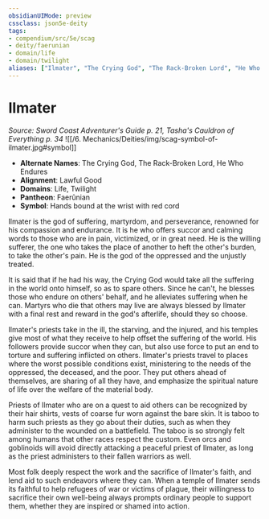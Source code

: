 ```yaml
---
obsidianUIMode: preview
cssclass: json5e-deity
tags:
- compendium/src/5e/scag
- deity/faerunian
- domain/life
- domain/twilight
aliases: ["Ilmater", "The Crying God", "The Rack-Broken Lord", "He Who Endures"]
---
```

# Ilmater
*Source: Sword Coast Adventurer's Guide p. 21, Tasha's Cauldron of Everything p. 34* 
![[/6. Mechanics/Deities/img/scag-symbol-of-ilmater.jpg#symbol]]

- **Alternate Names**: The Crying God, The Rack-Broken Lord, He Who Endures
- **Alignment**: Lawful Good
- **Domains**: Life, Twilight
- **Pantheon**: Faerûnian
- **Symbol**: Hands bound at the wrist with red cord

Ilmater is the god of suffering, martyrdom, and perseverance, renowned for his compassion and endurance. It is he who offers succor and calming words to those who are in pain, victimized, or in great need. He is the willing sufferer, the one who takes the place of another to heft the other's burden, to take the other's pain. He is the god of the oppressed and the unjustly treated.

It is said that if he had his way, the Crying God would take all the suffering in the world onto himself, so as to spare others. Since he can't, he blesses those who endure on others' behalf, and he alleviates suffering when he can. Martyrs who die that others may live are always blessed by Ilmater with a final rest and reward in the god's afterlife, should they so choose.

Ilmater's priests take in the ill, the starving, and the injured, and his temples give most of what they receive to help offset the suffering of the world. His followers provide succor when they can, but also use force to put an end to torture and suffering inflicted on others. Ilmater's priests travel to places where the worst possible conditions exist, ministering to the needs of the oppressed, the deceased, and the poor. They put others ahead of themselves, are sharing of all they have, and emphasize the spiritual nature of life over the welfare of the material body.

Priests of Ilmater who are on a quest to aid others can be recognized by their hair shirts, vests of coarse fur worn against the bare skin. It is taboo to harm such priests as they go about their duties, such as when they administer to the wounded on a battlefield. The taboo is so strongly felt among humans that other races respect the custom. Even orcs and goblinoids will avoid directly attacking a peaceful priest of Ilmater, as long as the priest administers to their fallen warriors as well.

Most folk deeply respect the work and the sacrifice of Ilmater's faith, and lend aid to such endeavors where they can. When a temple of Ilmater sends its faithful to help refugees of war or victims of plague, their willingness to sacrifice their own well-being always prompts ordinary people to support them, whether they are inspired or shamed into action.
